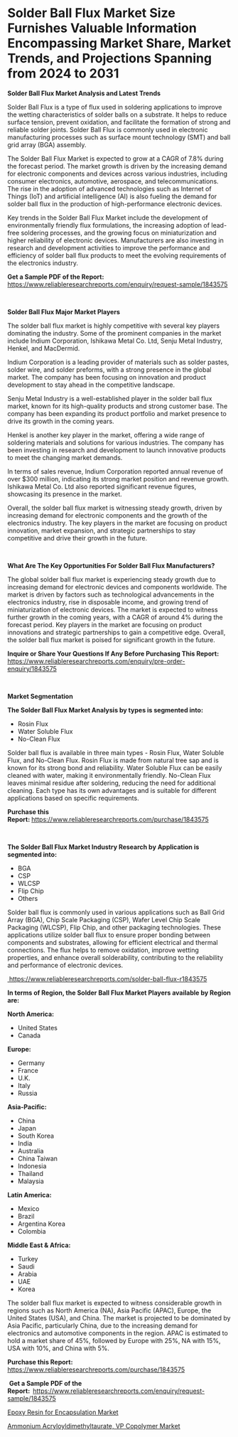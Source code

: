 <p><h1>Solder Ball Flux Market Size Furnishes Valuable Information Encompassing Market Share, Market Trends, and Projections Spanning from 2024 to 2031</h1></p><p><strong>Solder Ball Flux Market Analysis and Latest Trends</strong></p>
<p><p>Solder Ball Flux is a type of flux used in soldering applications to improve the wetting characteristics of solder balls on a substrate. It helps to reduce surface tension, prevent oxidation, and facilitate the formation of strong and reliable solder joints. Solder Ball Flux is commonly used in electronic manufacturing processes such as surface mount technology (SMT) and ball grid array (BGA) assembly.</p><p>The Solder Ball Flux Market is expected to grow at a CAGR of 7.8% during the forecast period. The market growth is driven by the increasing demand for electronic components and devices across various industries, including consumer electronics, automotive, aerospace, and telecommunications. The rise in the adoption of advanced technologies such as Internet of Things (IoT) and artificial intelligence (AI) is also fueling the demand for solder ball flux in the production of high-performance electronic devices.</p><p>Key trends in the Solder Ball Flux Market include the development of environmentally friendly flux formulations, the increasing adoption of lead-free soldering processes, and the growing focus on miniaturization and higher reliability of electronic devices. Manufacturers are also investing in research and development activities to improve the performance and efficiency of solder ball flux products to meet the evolving requirements of the electronics industry.</p></p>
<p><strong>Get a Sample PDF of the Report:&nbsp;</strong> <a href="https://www.reliableresearchreports.com/enquiry/request-sample/1843575">https://www.reliableresearchreports.com/enquiry/request-sample/1843575</a></p>
<p>&nbsp;</p>
<p><strong>Solder Ball Flux Major Market Players</strong></p>
<p><p>The solder ball flux market is highly competitive with several key players dominating the industry. Some of the prominent companies in the market include Indium Corporation, Ishikawa Metal Co. Ltd, Senju Metal Industry, Henkel, and MacDermid. </p><p>Indium Corporation is a leading provider of materials such as solder pastes, solder wire, and solder preforms, with a strong presence in the global market. The company has been focusing on innovation and product development to stay ahead in the competitive landscape.</p><p>Senju Metal Industry is a well-established player in the solder ball flux market, known for its high-quality products and strong customer base. The company has been expanding its product portfolio and market presence to drive its growth in the coming years.</p><p>Henkel is another key player in the market, offering a wide range of soldering materials and solutions for various industries. The company has been investing in research and development to launch innovative products to meet the changing market demands.</p><p>In terms of sales revenue, Indium Corporation reported annual revenue of over $300 million, indicating its strong market position and revenue growth. Ishikawa Metal Co. Ltd also reported significant revenue figures, showcasing its presence in the market.</p><p>Overall, the solder ball flux market is witnessing steady growth, driven by increasing demand for electronic components and the growth of the electronics industry. The key players in the market are focusing on product innovation, market expansion, and strategic partnerships to stay competitive and drive their growth in the future.</p></p>
<p>&nbsp;</p>
<p><strong>What Are The Key Opportunities For Solder Ball Flux Manufacturers?</strong></p>
<p><p>The global solder ball flux market is experiencing steady growth due to increasing demand for electronic devices and components worldwide. The market is driven by factors such as technological advancements in the electronics industry, rise in disposable income, and growing trend of miniaturization of electronic devices. The market is expected to witness further growth in the coming years, with a CAGR of around 4% during the forecast period. Key players in the market are focusing on product innovations and strategic partnerships to gain a competitive edge. Overall, the solder ball flux market is poised for significant growth in the future.</p></p>
<p><strong>Inquire or Share Your Questions If Any Before Purchasing This Report:</strong> <a href="https://www.reliableresearchreports.com/enquiry/pre-order-enquiry/1843575">https://www.reliableresearchreports.com/enquiry/pre-order-enquiry/1843575</a></p>
<p>&nbsp;</p>
<p><strong>Market Segmentation</strong></p>
<p><strong>The Solder Ball Flux Market Analysis by types is segmented into:</strong></p>
<p><ul><li>Rosin Flux</li><li>Water Soluble Flux</li><li>No-Clean Flux</li></ul></p>
<p><p>Solder ball flux is available in three main types - Rosin Flux, Water Soluble Flux, and No-Clean Flux. Rosin Flux is made from natural tree sap and is known for its strong bond and reliability. Water Soluble Flux can be easily cleaned with water, making it environmentally friendly. No-Clean Flux leaves minimal residue after soldering, reducing the need for additional cleaning. Each type has its own advantages and is suitable for different applications based on specific requirements.</p></p>
<p><strong>Purchase this Report:&nbsp;</strong><a href="https://www.reliableresearchreports.com/purchase/1843575">https://www.reliableresearchreports.com/purchase/1843575</a></p>
<p>&nbsp;</p>
<p><strong>The Solder Ball Flux Market Industry Research by Application is segmented into:</strong></p>
<p><ul><li>BGA</li><li>CSP</li><li>WLCSP</li><li>Flip Chip</li><li>Others</li></ul></p>
<p><p>Solder ball flux is commonly used in various applications such as Ball Grid Array (BGA), Chip Scale Packaging (CSP), Wafer Level Chip Scale Packaging (WLCSP), Flip Chip, and other packaging technologies. These applications utilize solder ball flux to ensure proper bonding between components and substrates, allowing for efficient electrical and thermal connections. The flux helps to remove oxidation, improve wetting properties, and enhance overall solderability, contributing to the reliability and performance of electronic devices.</p></p>
<p><a href="https://www.reliableresearchreports.com/solder-ball-flux-r1843575">&nbsp;https://www.reliableresearchreports.com/solder-ball-flux-r1843575</a></p>
<p><strong>In terms of Region, the Solder Ball Flux Market Players available by Region are:</strong></p>
<p>
    <p> <strong> North America: </strong>
        <ul>
            <li>United States</li>
            <li>Canada</li>
        </ul>
        </p> 
    <p> <strong> Europe: </strong>
        <ul>
            <li>Germany</li>
            <li>France</li>
            <li>U.K.</li>
            <li>Italy</li>
            <li>Russia</li>
        </ul>
        </p> 
    <p> <strong> Asia-Pacific: </strong>
        <ul>
            <li>China</li>
            <li>Japan</li>
            <li>South Korea</li>
            <li>India</li>
            <li>Australia</li>
            <li>China Taiwan</li>
            <li>Indonesia</li>
            <li>Thailand</li>
            <li>Malaysia</li>
        </ul>
        </p> 
    <p> <strong> Latin America: </strong>
        <ul>
            <li>Mexico</li>
            <li>Brazil</li>
            <li>Argentina Korea</li>
            <li>Colombia</li>
        </ul>
        </p> 
    <p> <strong> Middle East & Africa: </strong>
        <ul>
            <li>Turkey</li>
            <li>Saudi</li>
            <li>Arabia</li>
            <li>UAE</li>
            <li>Korea</li>
        </ul>
    </p>
    </p>
<p><p>The solder ball flux market is expected to witness considerable growth in regions such as North America (NA), Asia Pacific (APAC), Europe, the United States (USA), and China. The market is projected to be dominated by Asia Pacific, particularly China, due to the increasing demand for electronics and automotive components in the region. APAC is estimated to hold a market share of 45%, followed by Europe with 25%, NA with 15%, USA with 10%, and China with 5%.</p></p>
<p><strong>Purchase this Report: </strong><a href="https://www.reliableresearchreports.com/purchase/1843575">https://www.reliableresearchreports.com/purchase/1843575</a></p>
<p>&nbsp;<strong>Get a Sample PDF of the Report:&nbsp;&nbsp;</strong><a href="https://www.reliableresearchreports.com/enquiry/request-sample/1843575">https://www.reliableresearchreports.com/enquiry/request-sample/1843575</a></p>
<p><strong></strong></p>
<p><p><a href="https://github.com/mabutironaldo/Market-Research-Report-List-5/blob/main/epoxy-resin-for-encapsulation-market.md">Epoxy Resin for Encapsulation Market</a></p><p><a href="https://github.com/gikababa4/Market-Research-Report-List-1/blob/main/ammonium-acryloyldimethyltaurate-vp-copolymer-market.md">Ammonium Acryloyldimethyltaurate, VP Copolymer Market</a></p></p>